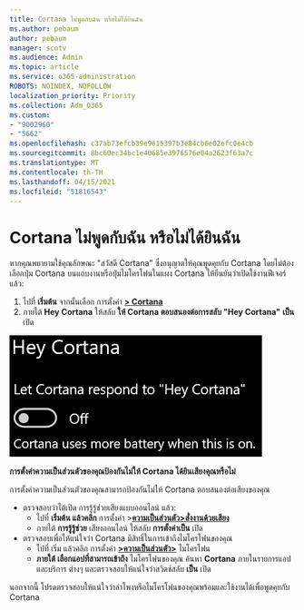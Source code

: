 ```yaml
---
title: Cortana ไม่พูดกับฉัน หรือไม่ได้ยินฉัน
ms.author: pebaum
author: pebaum
manager: scotv
ms.audience: Admin
ms.topic: article
ms.service: o365-administration
ROBOTS: NOINDEX, NOFOLLOW
localization_priority: Priority
ms.collection: Adm_O365
ms.custom:
- "9002960"
- "5662"
ms.openlocfilehash: c37ab73efcb39e9615397b3e84cb6e02efc0e4cb
ms.sourcegitcommit: 8bc60ec34bc1e40685e3976576e04a2623f63a7c
ms.translationtype: MT
ms.contentlocale: th-TH
ms.lasthandoff: 04/15/2021
ms.locfileid: "51816543"
---
```

# <a name="cortana-doesnt-talk-to-me-or-cant-hear-me"></a>Cortana ไม่พูดกับฉัน หรือไม่ได้ยินฉัน

หากคุณพยายามใช้คุณลักษณะ "สวัสดี Cortana" ซึ่งอนุญาตให้คุณพูดคุยกับ Cortana โดยไม่ต้องเลือกปุ่ม Cortana บนแถบงานหรือปุ่มไมโครโฟนในแผง Cortana ให้ยืนยันว่าเปิดใช้งานฟีเจอร์แล้ว:

1. ไปที่ **เริ่มต้น** จากนั้นเลือก การตั้งค่า **[> Cortana](ms-settings:cortana?activationSource=GetHelp)**
2. ภายใต้ **Hey Cortana** ให้สลับ **ให้ Cortana ตอบสนองต่อการสลับ "Hey Cortana"** **เป็น** เปิด

![Hey Cortana](media/hey-cortana.png)

**การตั้งค่าความเป็นส่วนตัวของคุณป้องกันไม่ให้ Cortana ได้ยินเสียงคุณหรือไม่**

การตั้งค่าความเป็นส่วนตัวของคุณสามารถป้องกันไม่ให้ Cortana ตอบสนองต่อเสียงของคุณ
- ตรวจสอบว่าได้เปิด การรู้รู้ช่วยเสียงแบบออนไลน์ แล้ว:
    - ไปที่ **เริ่มต้น แล้วคลิก** การตั้งค่า >**[ความเป็นส่วนตัว>สั่งงานด้วยเสียง](ms-settings:privacy-speech?activationSource=GetHelp)**
    - ภายใต้ **การรู้รู้ช่วย** เสียงออนไลน์ ให้สลับ **การตั้งค่าเป็น** เปิด
- ตรวจสอบเพื่อให้แน่ใจว่า Cortana มีสิทธิ์ในการเข้าถึงไมโครโฟนของคุณ 
    - ไปที่ เริ่ม แล้วคลิก การตั้งค่า **[>ความเป็นส่วนตัว>](ms-settings:privacy-microphone?activationSource=GetHelp)** ไมโครโฟน
    - **ภายใต้ เลือกแอปที่สามารถเข้าถึง** ไมโครโฟนของคุณ ค้นหา **Cortana** ภายในรายการแอปและบริการ ต่างๆ และตรวจสอบให้แน่ใจว่าสวิตช์สลับ **เป็น** เปิด

นอกจากนี้ โปรดตรวจสอบให้แน่ใจว่าลําโพงหรือไมโครโฟนของคุณพร้อมและใช้งานได้เพื่อพูดคุยกับ Cortana
